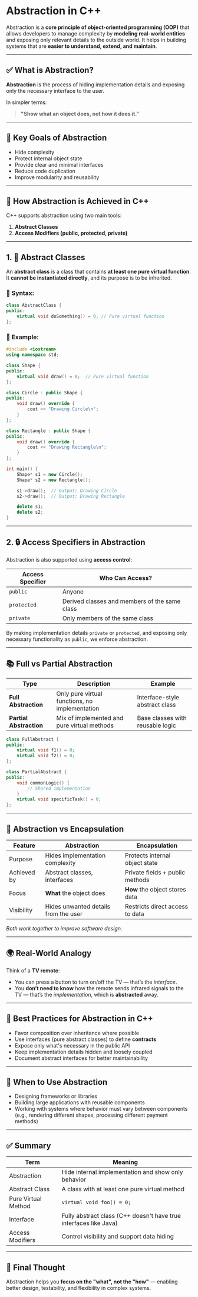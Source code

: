# Abstraction in C++

Abstraction is a **core principle of object-oriented programming (OOP)** that allows developers to manage complexity by **modeling real-world entities** and exposing only relevant details to the outside world. It helps in building systems that are **easier to understand, extend, and maintain**.

---

## ✅ What is Abstraction?

**Abstraction** is the process of hiding implementation details and exposing only the necessary interface to the user.

In simpler terms:

> **"Show what an object does, not how it does it."**

---

## 🎯 Key Goals of Abstraction

* Hide complexity
* Protect internal object state
* Provide clear and minimal interfaces
* Reduce code duplication
* Improve modularity and reusability

---

## 🧱 How Abstraction is Achieved in C++

C++ supports abstraction using two main tools:

1. **Abstract Classes**
2. **Access Modifiers (public, protected, private)**

---

## 1. 🔷 Abstract Classes

An **abstract class** is a class that contains **at least one pure virtual function**. It **cannot be instantiated directly**, and its purpose is to be inherited.

### 📌 Syntax:

```cpp
class AbstractClass {
public:
    virtual void doSomething() = 0; // Pure virtual function
};
```

### 🧪 Example:

```cpp
#include <iostream>
using namespace std;

class Shape {
public:
    virtual void draw() = 0;  // Pure virtual function
};

class Circle : public Shape {
public:
    void draw() override {
        cout << "Drawing Circle\n";
    }
};

class Rectangle : public Shape {
public:
    void draw() override {
        cout << "Drawing Rectangle\n";
    }
};

int main() {
    Shape* s1 = new Circle();
    Shape* s2 = new Rectangle();

    s1->draw();  // Output: Drawing Circle
    s2->draw();  // Output: Drawing Rectangle

    delete s1;
    delete s2;
}
```

---

## 2. 🔒 Access Specifiers in Abstraction

Abstraction is also supported using **access control**:

| Access Specifier | Who Can Access?                               |
| ---------------- | --------------------------------------------- |
| `public`         | Anyone                                        |
| `protected`      | Derived classes and members of the same class |
| `private`        | Only members of the same class                |

By making implementation details `private` or `protected`, and exposing only necessary functionality as `public`, we enforce abstraction.

---

## 📚 Full vs Partial Abstraction

| Type                    | Description                                    | Example                          |
| ----------------------- | ---------------------------------------------- | -------------------------------- |
| **Full Abstraction**    | Only pure virtual functions, no implementation | Interface-style abstract class   |
| **Partial Abstraction** | Mix of implemented and pure virtual methods    | Base classes with reusable logic |

```cpp
class FullAbstract {
public:
    virtual void f1() = 0;
    virtual void f2() = 0;
};

class PartialAbstract {
public:
    void commonLogic() {
        // Shared implementation
    }
    virtual void specificTask() = 0;
};
```

---

## 🔄 Abstraction vs Encapsulation

| Feature     | Abstraction                          | Encapsulation                   |
| ----------- | ------------------------------------ | ------------------------------- |
| Purpose     | Hides implementation complexity      | Protects internal object state  |
| Achieved by | Abstract classes, interfaces         | Private fields + public methods |
| Focus       | **What** the object does             | **How** the object stores data  |
| Visibility  | Hides unwanted details from the user | Restricts direct access to data |

*Both work together to improve software design.*

---

## 🌍 Real-World Analogy

Think of a **TV remote**:

* You can press a button to turn on/off the TV — that’s the *interface*.
* You **don’t need to know** how the remote sends infrared signals to the TV — that’s the *implementation*, which is **abstracted** away.

---

## 👷 Best Practices for Abstraction in C++

* Favor composition over inheritance where possible
* Use interfaces (pure abstract classes) to define **contracts**
* Expose only what's necessary in the public API
* Keep implementation details hidden and loosely coupled
* Document abstract interfaces for better maintainability

---

## 📌 When to Use Abstraction

* Designing frameworks or libraries
* Building large applications with reusable components
* Working with systems where behavior must vary between components (e.g., rendering different shapes, processing different payment methods)

---

## ✅ Summary

| Term                | Meaning                                                           |
| ------------------- | ----------------------------------------------------------------- |
| Abstraction         | Hide internal implementation and show only behavior               |
| Abstract Class      | A class with at least one pure virtual method                     |
| Pure Virtual Method | `virtual void foo() = 0;`                                         |
| Interface           | Fully abstract class (C++ doesn't have true interfaces like Java) |
| Access Modifiers    | Control visibility and support data hiding                        |

---

## 📘 Final Thought

Abstraction helps you **focus on the "what", not the "how"** — enabling better design, testability, and flexibility in complex systems.

